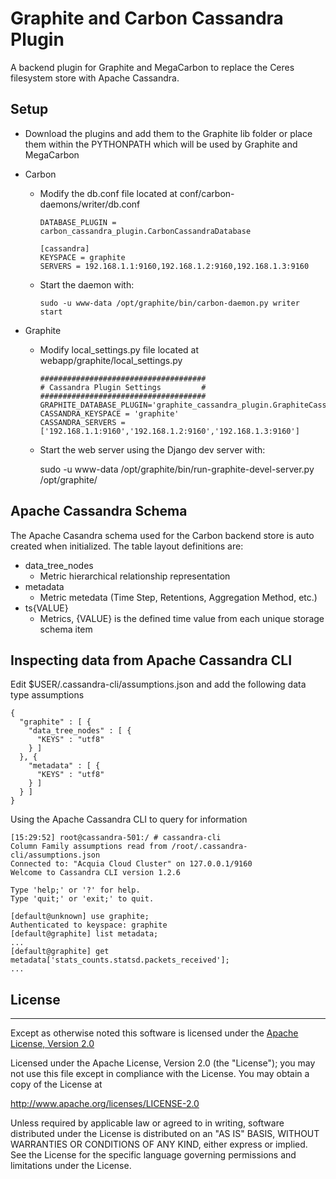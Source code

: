 # Graphite and Carbon Cassandra Plugin
A backend plugin for Graphite and MegaCarbon to replace the Ceres filesystem store with Apache Cassandra.


## Setup
* Download the plugins and add them to the Graphite lib folder or place them within the PYTHONPATH which will be used by Graphite and MegaCarbon


* Carbon
  
  * Modify the db.conf file located at conf/carbon-daemons/writer/db.conf 

        DATABASE_PLUGIN = carbon_cassandra_plugin.CarbonCassandraDatabase

        [cassandra]
        KEYSPACE = graphite
        SERVERS = 192.168.1.1:9160,192.168.1.2:9160,192.168.1.3:9160
  * Start the daemon with:
  
        sudo -u www-data /opt/graphite/bin/carbon-daemon.py writer start 
   
* Graphite
  
  * Modify local_settings.py file located at webapp/graphite/local_settings.py  
      
        #####################################
        # Cassandra Plugin Settings         #
        #####################################
        GRAPHITE_DATABASE_PLUGIN='graphite_cassandra_plugin.GraphiteCassandraPlugin'
        CASSANDRA_KEYSPACE = 'graphite'
        CASSANDRA_SERVERS = ['192.168.1.1:9160','192.168.1.2:9160','192.168.1.3:9160']
  * Start the web server using the Django dev server with:
  
      sudo -u www-data /opt/graphite/bin/run-graphite-devel-server.py  /opt/graphite/

## Apache Cassandra Schema 
The Apache Casandra schema used for the Carbon backend store is auto created when initialized. The table layout definitions are: 

* data_tree_nodes 
  - Metric hierarchical relationship representation 
* metadata
  - Metric metedata (Time Step, Retentions, Aggregation Method, etc.)
* ts{VALUE}
  - Metrics, {VALUE} is the defined time value from each unique storage schema item

## Inspecting data from Apache Cassandra CLI
Edit $USER/.cassandra-cli/assumptions.json and add the following data type assumptions 

    {
      "graphite" : [ {
        "data_tree_nodes" : [ {
          "KEYS" : "utf8"
        } ]
      }, {
        "metadata" : [ {
          "KEYS" : "utf8"
        } ]
      } ]
    }


Using the Apache Cassandra CLI to query for information
    
    [15:29:52] root@cassandra-501:/ # cassandra-cli
    Column Family assumptions read from /root/.cassandra-cli/assumptions.json
    Connected to: "Acquia Cloud Cluster" on 127.0.0.1/9160
    Welcome to Cassandra CLI version 1.2.6

    Type 'help;' or '?' for help.
    Type 'quit;' or 'exit;' to quit.

    [default@unknown] use graphite;
    Authenticated to keyspace: graphite
    [default@graphite] list metadata;
    ...
    [default@graphite] get metadata['stats_counts.statsd.packets_received'];
    ...


## License
---
Except as otherwise noted this software is licensed under the [Apache License, Version 2.0](http://www.apache.org/licenses/LICENSE-2.0.html)

Licensed under the Apache License, Version 2.0 (the "License");
you may not use this file except in compliance with the License.
You may obtain a copy of the License at

  http://www.apache.org/licenses/LICENSE-2.0

Unless required by applicable law or agreed to in writing, software
distributed under the License is distributed on an "AS IS" BASIS,
WITHOUT WARRANTIES OR CONDITIONS OF ANY KIND, either express or implied.
See the License for the specific language governing permissions and
limitations under the License.
